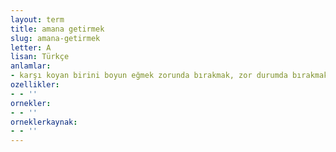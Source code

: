 ```yaml
---
layout: term
title: amana getirmek
slug: amana-getirmek
letter: A
lisan: Türkçe
anlamlar:
- karşı koyan birini boyun eğmek zorunda bırakmak, zor durumda bırakmak
ozellikler:
- - ''
ornekler:
- - ''
orneklerkaynak:
- - ''
---
```

